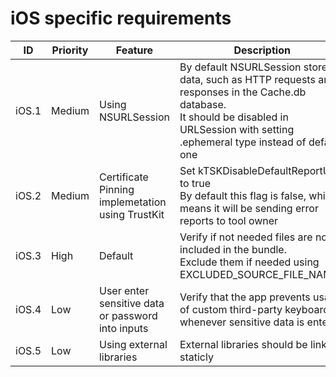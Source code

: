 # iOS specific requirements
| ID  | Priority | Feature | Description | Link |
| --  | -- | ---------------------- | ---------------------- | - |
| iOS.1 | Medium | Using NSURLSession | By default NSURLSession stores data, such as HTTP requests and responses in the Cache.db database. <br> It should be disabled in URLSession with setting .ephemeral type instead of default one | [Handbook](../Handbooks/02-iOS/iOS-Disable-caching-in-URLSession.md) |
| iOS.2 | Medium | Certificate Pinning implemetation using TrustKit | Set kTSKDisableDefaultReportUri to true <br> By default this flag is false, which means it will be sending error reports to tool owner | [Handbook](../Handbooks/TODO.md) |
| iOS.3 | High | Default | Verify if not needed files are not included in the bundle. <br> Exclude them if needed using EXCLUDED_SOURCE_FILE_NAMES | [Handbook](../Handbooks/TODO.md) |
| iOS.4 | Low | User enter sensitive data or password into inputs | Verify that the app prevents usage of custom third-party keyboards whenever sensitive data is entered | [Handbook](../Handbooks/02-iOS/iOS-Force-system-keyboard.md) |
| iOS.5 | Low | Using external libraries | External libraries should be linked staticly | [Handbook](../Handbooks/02-iOS/iOS-External-libraries-linking.md) |

